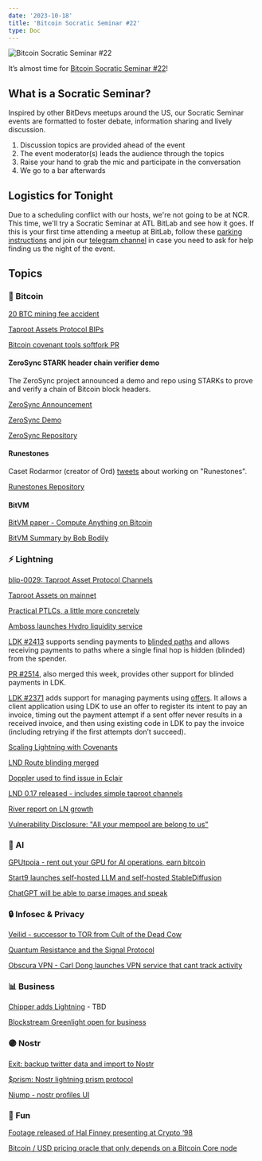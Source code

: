 ```yaml
---
date: '2023-10-18'
title: 'Bitcoin Socratic Seminar #22'
type: Doc
---
```


![Bitcoin Socratic Seminar #22](/bitcoin-socratic-seminar-22.jpg)

It’s almost time for <a href="https://www.meetup.com/atlantabitdevs/events/296345921/">Bitcoin Socratic Seminar #22</a>!

## What is a Socratic Seminar?

Inspired by other BitDevs meetups around the US, our Socratic Seminar events
are formatted to foster debate, information sharing and lively discussion.

1. Discussion topics are provided ahead of the event
2. The event moderator(s) leads the audience through the topics
3. Raise your hand to grab the mic and participate in the conversation
4. We go to a bar afterwards

## Logistics for Tonight

Due to a scheduling conflict with our hosts, we're not going to be at NCR. This time, we'll try a Socratic Seminar at ATL BitLab and see how it goes. If this is your first time attending a meetup at BitLab, follow these <a href="https://atlantabitdevs.org/parking-instructions-for-atl-bitlab/" target="_blank">parking instructions</a> and join our <a href="https://atlantabitdevs.org/telegram/" target="_blank">telegram channel</a> in case you need to ask for help finding us the night of the event.

## Topics

### 🧡 Bitcoin

[20 BTC mining fee accident](https://twitter.com/mononautical/status/1701968647579668939)

[Taproot Assets Protocol BIPs](https://lists.linuxfoundation.org/pipermail/bitcoin-dev/2023-September/021938.html)

[Bitcoin covenant tools softfork PR](https://github.com/bitcoin/bitcoin/pull/28550)

#### ZeroSync STARK header chain verifier demo

The ZeroSync project announced a demo and repo using STARKs to prove and verify a chain of Bitcoin block headers.

[ZeroSync Announcement](https://bitcoinops.org/en/newsletters/2022/10/19/#zerosync-project-launches)

[ZeroSync Demo](https://zerosync.org/demo/)

[ZeroSync Repository](https://github.com/ZeroSync/header_chain)

#### Runestones

Caset Rodarmor (creator of Ord) <a href="https://x.com/rodarmor/status/1707135597150949807?s=46&t=P_CqSdYeB3G5XlcihAXNMg">tweets</a> about working on "Runestones".

[Runestones Repository](https://github.com/casey/runestone)

#### BitVM

[BitVM paper - Compute Anything on Bitcoin](https://twitter.com/robin_linus/status/1711378768059584723?t=8zCkc5Tm6EXg_mdY_Ti8Uw&s=19)

[BitVM Summary by Bob Bodily](https://twitter.com/BobBodily/status/1711581484254192013?t=92AgHWtDJn8x140RsfoDBw&s=19)

### ⚡️ Lightning

[blip-0029: Taproot Asset Protocol Channels](https://lists.linuxfoundation.org/pipermail/lightning-dev/2023-September/004089.html)

[Taproot Assets on mainnet](https://lightning.engineering/posts/2023-10-18-taproot-assets-v0.3/)

[Practical PTLCs, a little more concretely](https://lists.linuxfoundation.org/pipermail/lightning-dev/2023-September/004088.html)

[Amboss launches Hydro liquidity service](https://twitter.com/ambosstech/status/1702351188509995104)

[LDK #2413](https://github.com/lightningdevkit/rust-lightning/issues/2413) supports sending payments to [blinded paths](https://bitcoinops.org/en/topics/rendez-vous-routing/) and allows receiving payments to paths where a single final hop is hidden (blinded) from the spender.

[PR #2514](https://github.com/lightningdevkit/rust-lightning/issues/2514), also merged this week, provides other support for blinded payments in LDK.

[LDK #2371](https://github.com/lightningdevkit/rust-lightning/issues/2371) adds support for managing payments using [offers](https://bitcoinops.org/en/topics/offers/). It allows a client application using LDK to use an offer to register its intent to pay an invoice, timing out the payment attempt if a sent offer never results in a received invoice, and then using existing code in LDK to pay the invoice (including retrying if the first attempts don’t succeed).

[Scaling Lightning with Covenants](https://lists.linuxfoundation.org/pipermail/lightning-dev/2023-September/004092.html)

[LND Route blinding merged](https://github.com/lightningnetwork/lnd/pull/7267)

[Doppler used to find issue in Eclair](https://github.com/ACINQ/eclair/pull/2739#event-10489586124)

[LND 0.17 released - includes simple taproot channels](https://lightning.engineering/posts/2023-10-03-lnd-0.17-launch/)

[River report on LN growth](https://blog.river.com/the-lightning-network-in-2023/)

[Vulnerability Disclosure: "All your mempool are belong to us" ](https://lists.linuxfoundation.org/pipermail/bitcoin-dev/2023-October/021999.html)

### 🧠 AI

[GPUtpoia - rent out your GPU for AI operations, earn bitcoin](https://gputopia.ai/beta)

[Start9 launches self-hosted LLM and self-hosted StableDiffusion](https://twitter.com/start9labs/status/1704199417329516570)

[ChatGPT will be able to parse images and speak](https://openai.com/blog/chatgpt-can-now-see-hear-and-speak)

### 🔒 Infosec & Privacy

[Veilid - successor to TOR from Cult of the Dead Cow](https://www.youtube.com/watch?v=Kb1lKscAMDQ)

[Quantum Resistance and the Signal Protocol](https://signal.org/blog/pqxdh/)

[Obscura VPN - Carl Dong launches VPN service that cant track activity](https://twitter.com/carl_dong/status/1707089015604670770)

### 📊 Business

[Chipper adds Lightning](https://chippercash.com/) - TBD

[Blockstream Greenlight open for business](https://blog.blockstream.com/greenlight-is-now-open-for-business/)

### 🟣 Nostr

[Exit: backup twitter data and import to Nostr](https://exit.pub/)

[$prism: Nostr lightning prism protocol](https://primal.net/e/note1aalsryyzglk6kryprwewdhxlvtyqj38szc7gd4mc9jr6z6cs4ttsa9usc3)

[Njump - nostr profiles UI](https://njump.me/)

### 🎉 Fun

[Footage released of Hal Finney presenting at Crypto ‘98](https://x.com/trustmachinesco/status/1704535500055527831?s=20)

[Bitcoin / USD pricing oracle that only depends on a Bitcoin Core node](https://x.com/SteveSimple/status/1704864674431332503?s=20)
